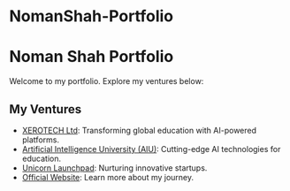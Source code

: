 # NomanShah-Portfolio

# Noman Shah Portfolio
Welcome to my portfolio. Explore my ventures below:

## My Ventures
- [XEROTECH Ltd](https://xerotech.io): Transforming global education with AI-powered platforms.
- [Artificial Intelligence University (AIU)](https://aiu.ac): Cutting-edge AI technologies for education.
- [Unicorn Launchpad](https://aiu.ac/unicornlaunchpad): Nurturing innovative startups.
- [Official Website](https://nomanshah.com): Learn more about my journey.
